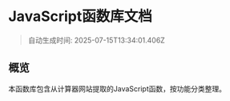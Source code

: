# JavaScript函数库文档

> 自动生成时间: 2025-07-15T13:34:01.406Z

## 概览

本函数库包含从计算器网站提取的JavaScript函数，按功能分类整理。

